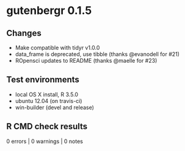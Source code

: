 # gutenbergr 0.1.5

## Changes

* Make compatible with tidyr v1.0.0
* data_frame is deprecated, use tibble (thanks @evanodell for #21)
* ROpensci updates to README (thanks @maelle for #23)

## Test environments

* local OS X install, R 3.5.0
* ubuntu 12.04 (on travis-ci)
* win-builder (devel and release)

## R CMD check results

0 errors | 0 warnings | 0 notes
